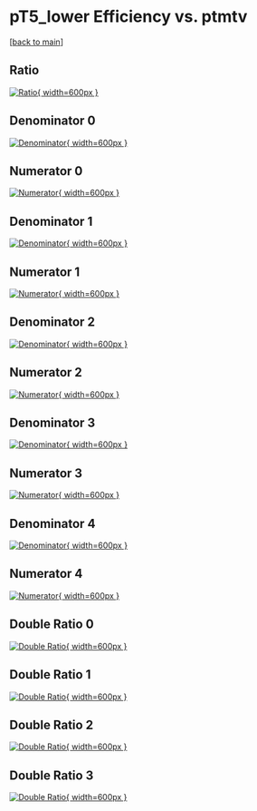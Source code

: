 # pT5_lower Efficiency vs. ptmtv

[[back to main](./)]



## Ratio

[![Ratio](../mtv/var/pT5_lower_xtr_13_-1_eff_ptmtv.png){ width=600px }](../mtv/var/pT5_lower_xtr_13_-1_eff_ptmtv.pdf)

## Denominator 0

[![Denominator](../mtv/den/pT5_lower_xtr_13_-1_eff_ptmtv_den0.png){ width=600px }](../mtv/den/pT5_lower_xtr_13_-1_eff_ptmtv_den0.pdf)

## Numerator 0

[![Numerator](../mtv/num/pT5_lower_xtr_13_-1_eff_ptmtv_num0.png){ width=600px }](../mtv/num/pT5_lower_xtr_13_-1_eff_ptmtv_num0.pdf)

## Denominator 1

[![Denominator](../mtv/den/pT5_lower_xtr_13_-1_eff_ptmtv_den1.png){ width=600px }](../mtv/den/pT5_lower_xtr_13_-1_eff_ptmtv_den1.pdf)

## Numerator 1

[![Numerator](../mtv/num/pT5_lower_xtr_13_-1_eff_ptmtv_num1.png){ width=600px }](../mtv/num/pT5_lower_xtr_13_-1_eff_ptmtv_num1.pdf)

## Denominator 2

[![Denominator](../mtv/den/pT5_lower_xtr_13_-1_eff_ptmtv_den2.png){ width=600px }](../mtv/den/pT5_lower_xtr_13_-1_eff_ptmtv_den2.pdf)

## Numerator 2

[![Numerator](../mtv/num/pT5_lower_xtr_13_-1_eff_ptmtv_num2.png){ width=600px }](../mtv/num/pT5_lower_xtr_13_-1_eff_ptmtv_num2.pdf)

## Denominator 3

[![Denominator](../mtv/den/pT5_lower_xtr_13_-1_eff_ptmtv_den3.png){ width=600px }](../mtv/den/pT5_lower_xtr_13_-1_eff_ptmtv_den3.pdf)

## Numerator 3

[![Numerator](../mtv/num/pT5_lower_xtr_13_-1_eff_ptmtv_num3.png){ width=600px }](../mtv/num/pT5_lower_xtr_13_-1_eff_ptmtv_num3.pdf)

## Denominator 4

[![Denominator](../mtv/den/pT5_lower_xtr_13_-1_eff_ptmtv_den4.png){ width=600px }](../mtv/den/pT5_lower_xtr_13_-1_eff_ptmtv_den4.pdf)

## Numerator 4

[![Numerator](../mtv/num/pT5_lower_xtr_13_-1_eff_ptmtv_num4.png){ width=600px }](../mtv/num/pT5_lower_xtr_13_-1_eff_ptmtv_num4.pdf)

## Double Ratio 0

[![Double Ratio](../mtv/ratio/pT5_lower_xtr_13_-1_eff_ptmtv_ratio0.png){ width=600px }](../mtv/ratio/pT5_lower_xtr_13_-1_eff_ptmtv_ratio0.pdf)

## Double Ratio 1

[![Double Ratio](../mtv/ratio/pT5_lower_xtr_13_-1_eff_ptmtv_ratio1.png){ width=600px }](../mtv/ratio/pT5_lower_xtr_13_-1_eff_ptmtv_ratio1.pdf)

## Double Ratio 2

[![Double Ratio](../mtv/ratio/pT5_lower_xtr_13_-1_eff_ptmtv_ratio2.png){ width=600px }](../mtv/ratio/pT5_lower_xtr_13_-1_eff_ptmtv_ratio2.pdf)

## Double Ratio 3

[![Double Ratio](../mtv/ratio/pT5_lower_xtr_13_-1_eff_ptmtv_ratio3.png){ width=600px }](../mtv/ratio/pT5_lower_xtr_13_-1_eff_ptmtv_ratio3.pdf)


